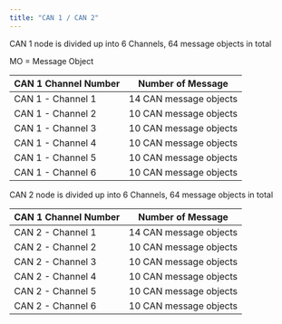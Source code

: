 ```yaml
---
title: "CAN 1 / CAN 2"
---
```


CAN 1 node is divided up into 6 Channels, 64 message objects in total

MO = Message Object

| CAN 1 Channel Number | Number of Message          |
| -------------------- | -------------------------- |
| CAN 1 - Channel 1    | &#49;4 CAN message objects |
| CAN 1 - Channel 2    | &#49;0 CAN message objects |
| CAN 1 - Channel 3    | &#49;0 CAN message objects |
| CAN 1 - Channel 4    | &#49;0 CAN message objects |
| CAN 1 - Channel 5    | &#49;0 CAN message objects |
| CAN 1 - Channel 6    | &#49;0 CAN message objects |



CAN 2 node is divided up into 6 Channels, 64 message objects in total

| CAN 1 Channel Number | Number of Message          |
| -------------------- | -------------------------- |
| CAN 2 - Channel 1    | &#49;4 CAN message objects |
| CAN 2 - Channel 2    | &#49;0 CAN message objects |
| CAN 2 - Channel 3    | &#49;0 CAN message objects |
| CAN 2 - Channel 4    | &#49;0 CAN message objects |
| CAN 2 - Channel 5    | &#49;0 CAN message objects |
| CAN 2 - Channel 6    | &#49;0 CAN message objects |








